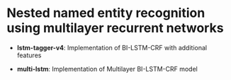 # Nested named entity recognition using multilayer recurrent networks

* **lstm-tagger-v4**: Implementation of BI-LSTM-CRF with additional features 

* **multi-lstm**: Implementation of Multilayer BI-LSTM-CRF model 

 